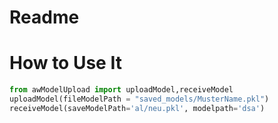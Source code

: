 # Readme


# How to Use It
```python
from awModelUpload import uploadModel,receiveModel
uploadModel(fileModelPath = "saved_models/MusterName.pkl")
receiveModel(saveModelPath='al/neu.pkl', modelpath='dsa')
